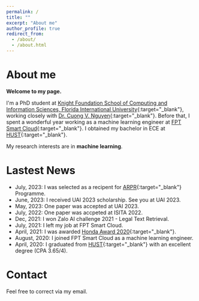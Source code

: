 ```yaml
---
permalink: /
title: ""
excerpt: "About me"
author_profile: true
redirect_from: 
  - /about/
  - /about.html
---
```


About me
======
**Welcome to my page.**

I'm a PhD student at [Knight Foundation School of Computing and Information Sciences, Florida International University](https://www.cis.fiu.edu/){:target="_blank"}, working closely with [Dr. Cuong V. Nguyen](https://nvcuong.github.io/){:target="_blank"}. Before that, I spent a wonderful year working as a machine learning engineer at [FPT Smart Cloud](https://fptcloud.com/){:target="_blank"}. I obtained my bachelor in ECE at [HUST](https://hust.edu.vn/en/){:target="_blank"}.

My research interests are in **machine learning**.

Lastest News
======
- July, 2023: I was selected as a recipent for [ARPR](https://www.a-star.edu.sg/Scholarships/for-graduate-studies/a-star-research-attachment-programme){:target="_blank"} Programme.
- June, 2023: I received UAI 2023 scholarship. See you at UAI 2023.
- May, 2023: One paper was accepted at UAI 2023.
- July, 2022: One paper was accpeted at ISITA 2022.
- Dec, 2021: I won Zalo AI challenge 2021 - Legal Text Retrieval.
- July, 2021: I left my job at FPT Smart Cloud.
- April, 2021: I was awarded [Honda Award 2020](https://www.hondafoundation.jp/en/yes_program.html){:target="_blank"}.
- August, 2020: I joined FPT Smart Cloud as a machine learning engineer.
- April, 2020: I graduated from [HUST](https://www.hust.edu.vn/){:target="_blank"} with an excellent degree (CPA 3.65/4).


Contact
======
Feel free to correct via my email.
